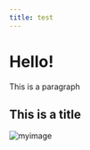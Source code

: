 ```yaml
---
title: test
---
```


# Hello!

This is a paragraph

## This is a title


![myimage](middleman-logo.svg)

